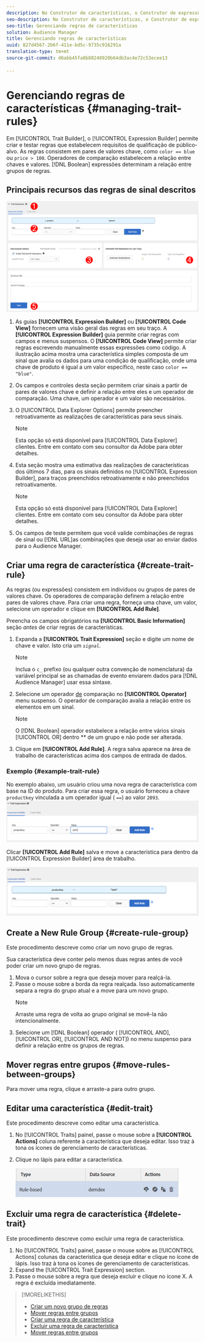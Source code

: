 ```yaml
---
description: No Construtor de características, o Construtor de expressões permite criar e testar regras que estabelecem requisitos de qualificação de público-alvo. As regras consistem em pares de valores chave, como "color == blue" ou "price > 100". Operadores de comparação estabelecem a relação entre chaves e valores. Expressões booleanas determinam a relação entre grupos de regras.
seo-description: No Construtor de características, o Construtor de expressões permite criar e testar regras que estabelecem requisitos de qualificação de público-alvo. As regras consistem em pares de valores chave, como "color == blue" ou "price > 100". Operadores de comparação estabelecem a relação entre chaves e valores. Expressões booleanas determinam a relação entre grupos de regras.
seo-title: Gerenciando regras de características
solution: Audience Manager
title: Gerenciando regras de características
uuid: 827d4567-2b6f-411e-bd5c-9735c916291a
translation-type: tm+mt
source-git-commit: d6abb45fa8b88248920b64db3ac4e72c53ecee13

---
```



# Gerenciando regras de características {#managing-trait-rules}

Em [!UICONTROL Trait Builder], o [!UICONTROL Expression Builder] permite criar e testar regras que estabelecem requisitos de qualificação de público-alvo. As regras consistem em pares de valores chave, como `color == blue` ou `price > 100`. Operadores de comparação estabelecem a relação entre chaves e valores. [!DNL Boolean] expressões determinam a relação entre grupos de regras.

<!-- c_tb_rules.xml -->

## Principais recursos das regras de sinal descritos

![](assets/manage-trait-rules.png)

1. As guias **[!UICONTROL Expression Builder]** ou **[!UICONTROL Code View]** fornecem uma visão geral das regras em seu traço. A **[!UICONTROL Expression Builder]** guia permite criar regras com campos e menus suspensos. O **[!UICONTROL Code View]** permite criar regras escrevendo manualmente essas expressões como código. A ilustração acima mostra uma característica simples composta de um sinal que avalia os dados para uma condição de qualificação, onde uma chave de produto é igual a um valor específico, neste caso `color == "blue"`.

1. Os campos e controles desta seção permitem criar sinais a partir de pares de valores chave e definir a relação entre eles e um operador de comparação. Uma chave, um operador e um valor são necessários.
1. O [!UICONTROL Data Explorer Options] permite preencher retroativamente as realizações de características para seus sinais.
   >[!NOTE]
   >
   >Esta opção só está disponível para [!UICONTROL Data Explorer] clientes. Entre em contato com seu consultor da Adobe para obter detalhes.
1. Esta seção mostra uma estimativa das realizações de características dos últimos 7 dias, para os sinais definidos no [!UICONTROL Expression Builder], para traços preenchidos retroativamente e não preenchidos retroativamente.
   >[!NOTE]
   >
   >Esta opção só está disponível para [!UICONTROL Data Explorer] clientes. Entre em contato com seu consultor da Adobe para obter detalhes.
1. Os campos de teste permitem que você valide combinações de regras de sinal ou [!DNL URL]as combinações que deseja usar ao enviar dados para o Audience Manager.

## Criar uma regra de característica {#create-trait-rule}

As regras (ou expressões) consistem em indivíduos ou grupos de pares de valores chave. Os operadores de comparação definem a relação entre pares de valores chave. Para criar uma regra, forneça uma chave, um valor, selecione um operador e clique em **[!UICONTROL Add Rule]**.

<!-- t_tb_create_rules.xml -->

Preencha os campos obrigatórios na **[!UICONTROL Basic Information]** seção *antes* de criar regras de características.

1. Expanda a **[!UICONTROL Trait Expression]** seção e digite um nome de chave e valor. Isto cria um *`signal`*.
   >[!NOTE]
   >
   >Inclua o `c_` prefixo (ou qualquer outra convenção de nomenclatura) da variável principal se as chamadas de evento enviarem dados para [!DNL Audience Manager] usar essa sintaxe.
1. Selecione um operador [de](../../features/traits/trait-comparison-operators.md) comparação no **[!UICONTROL Operator]** menu suspenso. O operador de comparação avalia a relação entre os elementos em um sinal.
   >[!NOTE]
   >
   >O [!DNL Boolean] operador estabelece a relação entre vários sinais [!UICONTROL OR] dentro ** de um grupo e não pode ser alterada.
1. Clique em **[!UICONTROL Add Rule]**. A regra salva aparece na área de trabalho de características acima dos campos de entrada de dados.

### Exemplo {#example-trait-rule}

No exemplo abaixo, um usuário criou uma nova regra de característica com base na ID do produto. Para criar essa regra, o usuário forneceu a chave `productkey` vinculada a um operador igual ( `==`) ao valor `2093`.
![](assets/tb_sample_rule1.png)

Clicar **[!UICONTROL Add Rule]** salva e move a característica para dentro da [!UICONTROL Expression Builder] área de trabalho.

![](assets/tb_sample_rule2.png)

## Create a New Rule Group {#create-rule-group}

Este procedimento descreve como criar um novo grupo de regras.

<!-- t_tb_new_rule_group.xml -->

Sua característica deve conter pelo menos duas regras antes de você poder criar um novo grupo de regras.

1. Mova o cursor sobre a regra que deseja mover para realçá-la.
1. Passe o mouse sobre a borda da regra realçada.
Isso automaticamente separa a regra do grupo atual e a move para um novo grupo.
   >[!NOTE]
   >
   >Arraste uma regra de volta ao grupo original se movê-la não intencionalmente.
1. Selecione um [!DNL Boolean] operador ( [!UICONTROL AND], [!UICONTROL OR], [!UICONTROL AND NOT]) no menu suspenso para definir a relação entre os grupos de regras.

## Mover regras entre grupos {#move-rules-between-groups}

Para mover uma regra, clique e arraste-a para outro grupo.

## Editar uma característica {#edit-trait}

Este procedimento descreve como editar uma característica.

<!-- t_tb_edit.xml -->

1. No [!UICONTROL Traits] painel, passe o mouse sobre a **[!UICONTROL Actions]** coluna referente à característica que deseja editar. Isso traz à tona os ícones de gerenciamento de características.
1. Clique no lápis para editar a característica.

   ![](assets/tb_edit_trait.png)

## Excluir uma regra de característica {#delete-trait}

Este procedimento descreve como excluir uma regra de característica.

<!-- t_tb_delete_rule.xml -->

1. No [!UICONTROL Traits] painel, passe o mouse sobre as [!UICONTROL Actions] colunas da característica que deseja editar e clique no ícone de lápis. Isso traz à tona os ícones de gerenciamento de características.
1. Expand the [!UICONTROL Trait Expression] section.
1. Passe o mouse sobre a regra que deseja excluir e clique no ícone X. A regra é excluída imediatamente.

>[!MORELIKETHIS]
>
>* [Criar um novo grupo de regras](../../features/traits/manage-trait-rules.md#create-rule-group)
>* [Mover regras entre grupos](../../features/traits/manage-trait-rules.md#move-rules-between-groups)
>* [Criar uma regra de característica](../../features/traits/manage-trait-rules.md#create-trait-rule)
>* [Excluir uma regra de característica](../../features/traits/manage-trait-rules.md#delete-trait)
>* [Mover regras entre grupos](../../features/traits/manage-trait-rules.md#move-rules-between-groups)

